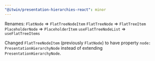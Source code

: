 ```yaml
---
"@itwin/presentation-hierarchies-react": minor
---
```


Renames:
    `FlatNode` => `FlatTreeNodeItem`
    `FlatTreeNode` => `FlatTreeItem`
    `PlaceholderNode` => `PlaceholderItem`
    `useFlatTreeNodeList` => `useFlatTreeItems`

Changed `FlatTreeNodeItem` (previously `FlatNode`) to have property `node: PresentationHierarchyNode` instead of extending  `PresentationHierarchyNode`.
